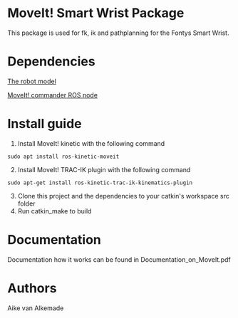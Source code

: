 
MoveIt! Smart Wrist Package
=====================================================================

This package is used for fk, ik and pathplanning for the Fontys Smart Wrist.

Dependencies
=====================================================================
[The robot model](https://github.com/fontyssmartwrist/sw_v3_description)

[MoveIt! commander ROS node](https://github.com/fontyssmartwrist/smart_movement)

Install guide
=====================================================================
   1) Install MoveIt! kinetic with the following command

	sudo apt install ros-kinetic-moveit

   2) Install MoveIt! TRAC-IK plugin with the following command

	sudo apt-get install ros-kinetic-trac-ik-kinematics-plugin

   3) Clone this project and the dependencies to your catkin's workspace src folder
   4) Run catkin_make to build 
   
Documentation
=====================================================================
Documentation how it works can be found in Documentation_on_MoveIt.pdf

Authors
=====================================================================
Aike van Alkemade 

